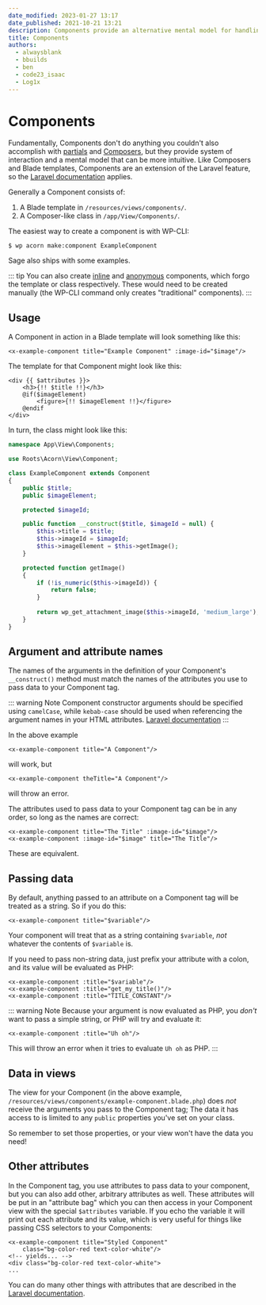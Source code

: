 ```yaml
---
date_modified: 2023-01-27 13:17
date_published: 2021-10-21 13:21
description: Components provide an alternative mental model for handling views and data that is especially conducive to the development of views that are frequently reused.
title: Components
authors:
  - alwaysblank
  - bbuilds
  - ben
  - code23_isaac
  - Log1x
---
```


# Components

Fundamentally, Components don't do anything you couldn't also accomplish with [partials](blade-templates.md) and [Composers](composers.md), but they provide system of interaction and a mental model that can be more intuitive.
Like Composers and Blade templates, Components are an extension of the Laravel feature, so the [Laravel documentation](https://laravel.com/docs/7.x/blade#components) applies.

Generally a Component consists of: 

1) A Blade template in `/resources/views/components/`.
2) A Composer-like class in `/app/View/Components/`.

The easiest way to create a component is with WP-CLI:

```shell
$ wp acorn make:component ExampleComponent
```

Sage also ships with some examples.

::: tip
You can also create [inline](https://laravel.com/docs/7.x/blade#inline-component-views) and [anonymous](https://laravel.com/docs/7.x/blade#anonymous-components) components, which forgo the template or class respectively.
These would need to be created manually
(the WP-CLI command only creates "traditional" components).
:::

## Usage

A Component in action in a Blade template will look something like this:

```blade
<x-example-component title="Example Component" :image-id="$image"/>
```

The template for that Component might look like this:

```blade
<div {{ $attributes }}>
    <h3>{!! $title !!}</h3>
    @if($imageElement)
        <figure>{!! $imageElement !!}</figure>
    @endif
</div>
```

In turn, the class might look like this:

```php
namespace App\View\Components;

use Roots\Acorn\View\Component;

class ExampleComponent extends Component
{
    public $title;
    public $imageElement;

    protected $imageId;

    public function __construct($title, $imageId = null) {
        $this->title = $title;
        $this->imageId = $imageId;
        $this->imageElement = $this->getImage();
    }

    protected function getImage()
    {
        if (!is_numeric($this->imageId)) {
            return false;
        }
        
        return wp_get_attachment_image($this->imageId, 'medium_large');
    }
}
```

## Argument and attribute names

The names of the arguments in the definition of your Component's `__construct()` method must match the names of the attributes you use to pass data to your Component tag.

::: warning Note
Component constructor arguments should be specified using `camelCase`, while `kebab-case` should be used when referencing the argument names in your HTML attributes. [Laravel documentation](https://laravel.com/docs/9.x/blade#casing)
:::


In the above example

```blade
<x-example-component title="A Component"/>
```

will work, but

```blade
<x-example-component theTitle="A Component"/>
```
will throw an error.

The attributes used to pass data to your Component tag can be in any order, so long as the names are correct:

```blade
<x-example-component title="The Title" :image-id="$image"/>
<x-example-component :image-id="$image" title="The Title"/>
```

These are equivalent.

## Passing data

By default, anything passed to an attribute on a Component tag will be treated as a string.
So if you do this:

```blade
<x-example-component title="$variable"/>
```

Your component will treat that as a string containing `$variable`, _not_ whatever the contents of `$variable` is.

If you need to pass non-string data, just prefix your attribute with a colon, and its value will be evaluated as PHP:

```blade
<x-example-component :title="$variable"/>
<x-example-component :title="get_my_title()"/>
<x-example-component :title="TITLE_CONSTANT"/>
```

::: warning Note
Because your argument is now evaluated as PHP, you _don't_ want to pass a simple string, or PHP will try and evaluate it:

```blade
<x-example-component :title="Uh oh"/>
```
This will throw an error when it tries to evaluate `Uh oh` as PHP.
:::

## Data in views

The view for your Component
(in the above example, `/resources/views/components/example-component.blade.php`)
does _not_ receive the arguments you pass to the Component tag;
The data it has access to is limited to any `public` properties you've set on your class.

So remember to set those properties, or your view won't have the data you need!

## Other attributes

In the Component tag, you use attributes to pass data to your component, but you can also add other, arbitrary attributes as well.
These attributes will be put in an "attribute bag" which you can then access in your Component view with the special `$attributes` variable.
If you echo the variable it will print out each attribute and its value, which is very useful for things like passing CSS selectors to your Components:

```blade
<x-example-component title="Styled Component" 
    class="bg-color-red text-color-white"/>
<!-- yields... -->
<div class="bg-color-red text-color-white">
...
```

You can do many other things with attributes that are described in the [Laravel documentation](https://laravel.com/docs/7.x/blade#managing-attributes).
